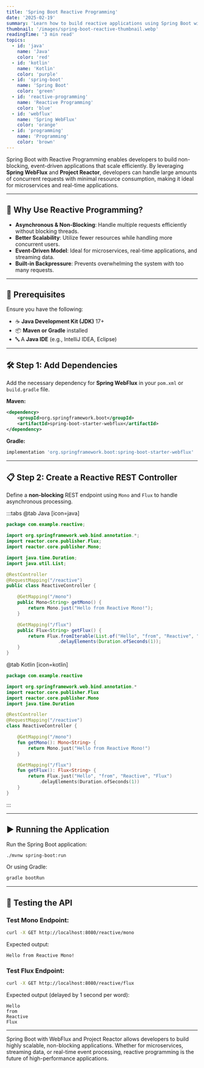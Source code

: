 ```yaml
---
title: 'Spring Boot Reactive Programming'
date: '2025-02-19'
summary: 'Learn how to build reactive applications using Spring Boot with Project Reactor and WebFlux for high-performance asynchronous processing.'
thumbnail: '/images/spring-boot-reactive-thumbnail.webp'
readingTime: '3 min read'
topics:
  - id: 'java'
    name: 'Java'
    color: 'red'
  - id: 'kotlin'
    name: 'Kotlin'
    color: 'purple'
  - id: 'spring-boot'
    name: 'Spring Boot'
    color: 'green'
  - id: 'reactive-programming'
    name: 'Reactive Programming'
    color: 'blue'
  - id: 'webflux'
    name: 'Spring WebFlux'
    color: 'orange'
  - id: 'programming'
    name: 'Programming'
    color: 'brown'
---
```


Spring Boot with Reactive Programming enables developers to build non-blocking, event-driven applications that scale efficiently. By leveraging **Spring WebFlux** and **Project Reactor**, developers can handle large amounts of concurrent requests with minimal resource consumption, making it ideal for microservices and real-time applications.

---

## 🌟 Why Use Reactive Programming?

- **Asynchronous & Non-Blocking**: Handle multiple requests efficiently without blocking threads.
- **Better Scalability**: Utilize fewer resources while handling more concurrent users.
- **Event-Driven Model**: Ideal for microservices, real-time applications, and streaming data.
- **Built-in Backpressure**: Prevents overwhelming the system with too many requests.

---

## 🌟 Prerequisites

Ensure you have the following:

- ☕ **Java Development Kit (JDK)** 17+
- 📦 **Maven or Gradle** installed
- 🔤 A **Java IDE** (e.g., IntelliJ IDEA, Eclipse)

---

## 🛠️ Step 1: Add Dependencies

Add the necessary dependency for **Spring WebFlux** in your `pom.xml` or `build.gradle` file.

**Maven:**

```xml
<dependency>
    <groupId>org.springframework.boot</groupId>
    <artifactId>spring-boot-starter-webflux</artifactId>
</dependency>
```

**Gradle:**

```groovy
implementation 'org.springframework.boot:spring-boot-starter-webflux'
```

---

## 📋 Step 2: Create a Reactive REST Controller

Define a **non-blocking** REST endpoint using `Mono` and `Flux` to handle asynchronous processing.

:::tabs
@tab Java [icon=java]

```java
package com.example.reactive;

import org.springframework.web.bind.annotation.*;
import reactor.core.publisher.Flux;
import reactor.core.publisher.Mono;

import java.time.Duration;
import java.util.List;

@RestController
@RequestMapping("/reactive")
public class ReactiveController {

    @GetMapping("/mono")
    public Mono<String> getMono() {
        return Mono.just("Hello from Reactive Mono!");
    }

    @GetMapping("/flux")
    public Flux<String> getFlux() {
        return Flux.fromIterable(List.of("Hello", "from", "Reactive", "Flux"))
                   .delayElements(Duration.ofSeconds(1));
    }
}
```

@tab Kotlin [icon=kotlin]

```kotlin
package com.example.reactive

import org.springframework.web.bind.annotation.*
import reactor.core.publisher.Flux
import reactor.core.publisher.Mono
import java.time.Duration

@RestController
@RequestMapping("/reactive")
class ReactiveController {

    @GetMapping("/mono")
    fun getMono(): Mono<String> {
        return Mono.just("Hello from Reactive Mono!")
    }

    @GetMapping("/flux")
    fun getFlux(): Flux<String> {
        return Flux.just("Hello", "from", "Reactive", "Flux")
            .delayElements(Duration.ofSeconds(1))
    }
}
```

:::

---

## ▶️ Running the Application

Run the Spring Boot application:

```bash
./mvnw spring-boot:run
```

Or using Gradle:

```bash
gradle bootRun
```

---

## 🧪 Testing the API

### Test Mono Endpoint:

```bash
curl -X GET http://localhost:8080/reactive/mono
```

Expected output:

```plaintext
Hello from Reactive Mono!
```

### Test Flux Endpoint:

```bash
curl -X GET http://localhost:8080/reactive/flux
```

Expected output (delayed by 1 second per word):

```plaintext
Hello
from
Reactive
Flux
```

---

Spring Boot with WebFlux and Project Reactor allows developers to build highly scalable, non-blocking applications. Whether for microservices, streaming data, or real-time event processing, reactive programming is the future of high-performance applications.
